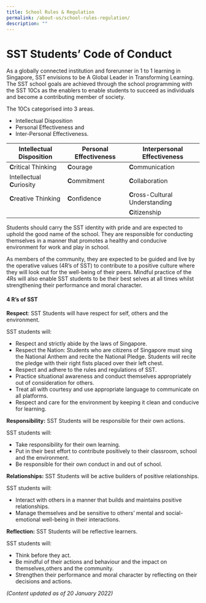 ```yaml
---
title: School Rules & Regulation
permalink: /about-us/school-rules-regulation/
description: ""
---
```


# SST Students’ Code of Conduct

As a globally connected institution and forerunner in 1 to 1 learning in Singapore, SST envisions to be A Global Leader in Transforming Learning. The SST school goals are achieved through the school programming with the SST 10Cs as the enablers to enable students to succeed as individuals and become a contributing member of society. 

The 10Cs categorised into 3 areas.

* Intellectual Disposition 
* Personal Effectiveness and 
* Inter-Personal Effectiveness.



| Intellectual Disposition | Personal Effectiveness | Interpersonal Effectiveness |
| -------- | -------- | -------- |
| **C**ritical Thinking |**C**ourage| **C**ommunication|
Intellectual **C**uriosity | **C**ommitment| **C**ollaboration |
**C**reative Thinking | **C**onfidence     | **C**ross-Cultural Understanding| 
|  |  | **C**itizenship |


Students should carry the SST identity with pride and are expected to uphold the good name of the school. They are responsible for conducting themselves in a manner that promotes a healthy and conducive environment for work and play in school. 

As members of the community, they are expected to be guided and live by the operative values (4R’s of SST) to contribute to a positive culture where they will look out for the well-being of their peers. Mindful practice of the 4Rs will also enable SST students to be their best selves at all times whilst strengthening their performance and moral character.

#### 4 R’s of SST
**Respect**: SST Students will have respect for self, others and the environment.

SST students will:

* Respect and strictly abide by the laws of Singapore. 
* Respect the Nation: Students who are citizens of Singapore must sing the National Anthem and recite the National Pledge. Students will recite the pledge with their right fists placed over their left chest.
* Respect and adhere to the rules and regulations of SST.
* Practice situational awareness and conduct themselves appropriately out of consideration for others.
* Treat all with courtesy and use appropriate language to communicate on all platforms. 
* Respect and care for the environment by keeping it clean and conducive for learning.

**Responsibility:** SST Students will be responsible for their own actions.

SST students will:

*   Take responsibility for their own learning.
*   Put in their best effort to contribute positively to their classroom, school and the environment.  
*   Be responsible for their own conduct in and out of school.

**Relationships:** SST Students will be active builders of positive relationships.

SST students will:

*   Interact with others in a manner that builds and maintains positive relationships.
*   Manage themselves and be sensitive to others’ mental and social- emotional well-being in their interactions.

**Reflection:** SST Students will be reflective learners. 

SST students will:

*   Think before they act. 
*   Be mindful of their actions and behaviour and the impact on themselves,others and the community.
*   Strengthen their performance and moral character by reflecting on their decisions and actions.

_(Content updated as of 20 January 2022)_